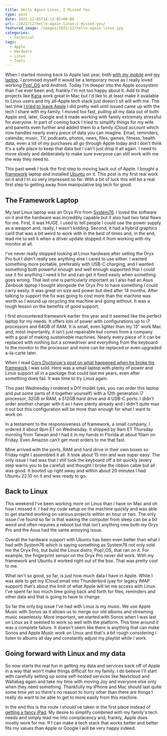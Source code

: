 ```yaml
---
title: Hello Again Linux, I Missed You
type: post
date: 2022-12-05T14:12:05+00:00
url: /2022/12/hello-again-linux-i-missed-you/
featured_image: /images/2022/12/hello-again-linux.jpg
categories:
  - Technical
tags:
  - Apple
  - Hardware
  - Linux
  - Tools
---
```


When I started moving back to Apple last year, both [with my mobile][1] and [my laptop][2], I promised myself it would be a temporary move as I really loved working [Pop!_OS][3] and Android. Today I'm deeper into the Apple ecosystem than I've ever been and, frankly I'm not too happy about it. Add to that projects like [Kana][4] work great in Mac but I'd like to at least make it available to Linux users and my all-Apple tech stack just doesn't sit will with me.
The last time [I tried to leave Apple][5] I did pretty well until issued came up with the tech I share with my family. I moved too fast, pulling all my data out of both Apple and, later, Google and it made working with family extremely stressful for everyone. In part of coming back I tried to simplify things for my wife and parents even further and added them to a family iCloud account which now handles nearly every piece of data you can imagine. Email, reminders, calendar, music, TV, podcasts, photos, news, files, games, fitness, health data, even a lot of my purchases all go through Apple today and I don't think it's a safe place to keep that data but I can't just drop it all again. I need to move slowly and deliberately to make sure everyone can still work with me the way they need to.

This past week I took the first step to moving back out of Apple. I bought a [framework][6] laptop and installed [Ubuntu][7] on it. This post is my first real work on it and I'm so very impressed so far. With a bit of luck this will be a real first step to getting away from manipulative big tech for good.

## The Framework Laptop

My last Linux laptop was an Oryx Pro from [System76][8]. I loved the software on it and the hardware was incredibly capable but it also had two fatal flaws for me. First, it was HUGE. I used to tell people I could use the power supply as a weapon and, really, I wasn't kidding. Second, it had a hybrid graphics card that was a bit weird to work with in the best of times and, in the end, lead me to sell it when a driver update stopped it from working with my monitor at all.

I've never really stopped looking at Linux hardware after selling the Oryx Pro but I didn't really see anything else I cared to use either. I wanted something more portable, preferably with USB-C charging, and I wanted something both powerful enough and well enough supported that I could use it for anything I need it for and can get it fixed easily when something goes wrong. That last one is particularly important as I also had an Asus Zenbook laptop I bought alongside the Oryx Pro to have something I could carry easily. It was great on size and power but died after 14 months. After talking to support the fix was going to cost more than the machine was worth so I wound up recycling the machine and going without. It was a tough lesson on the benefits of good support.

I first encountered framework earlier this year and it seemed like the perfect laptop for my needs. It offers lots of power with configurations up to i7 processors and 64GB of RAM. It is small, even lighter than my 13&#8243; work Mac and, most importantly, it isn't just repairable but comes from a company with a goal of making _sustainable_ machines. Nearly every piece of it can be replaced with nothing but a screwdriver and everything from the keyboard to the monitor to the processor and more can be replaced or even upgraded a-la-carte later.

When I read [Cory Doctorow's post on what happened when he broke his framework][9] I was sold. Here was a small laptop with plenty of power and Linux support all in a package that could last me years, even after something does fail. It was time to try Linux again.

This past Wednesday I ordered a DIY model (yes, you can order this laptop and put some parts of it together yourself) with a 12th generation i7 processor, 32GB or RAM, a 512GB hard drive and 4 USB-C ports. I didn't order another charger with it as I have plenty already and I didn't quite max it out but this configuration will be more than enough for what I want to work on.

In a testament to the responsiveness of framework, a small company, I ordered it about 9pm ET on Wednesday. It shipped by 9am ET Thursday morning from Taiwan and I had it in my hands in Florida at about 10am on Friday. Even Amazon can't get most orders to me that fast.

Mine arrived with the ports, RAM and hard drive in their own boxes so Friday night I assembled it all. It took about 15 min and was super easy. The only issue I had was that I still took the keyboard off a bit quickly (every step warns you to be careful) and thought I broke the ribbon cable but all was good. It booted up right away and within about 20 minutes I had Ubuntu 22.10 on it and was ready to go.

## Back to Linux

This weekend I've been working more on Linux than I have on Mac and oh how I missed it. I had my code setup on the machine quickly and was able to get started working on various projects within an hour or two. The only issue I've found so far is that waking the computer from sleep can be a bit weird and often requires a reboot but that isn't anything new both my Oryx Pro and the Asus had the same annoying issue.

Overall the hardware support with Ubuntu has been even better than what I had with System76 which is saying something as System76 not only sold me the Oryx Pro, but build the Linux distro, Pop!_OS, that ran on it. For example, the fingerprint sensor on the Oryx Pro never did work. With my framework and Ubuntu it worked right out of the box. That was pretty cool to me.

What isn't so good, so far, is just how much data I have in Apple. While I was able to get my iCloud email into Thunderbird (yay for legacy IMAP support) that's about the limit of what Apple will let me access with Linux. I've spent far too much time going back and forth for files, reminders and other data and that is going to have to change.

So far the only big issue I've had with Linux is my music. We use Apple Music with Sonos as it allows us to merge our old albums and streaming music seamlessly. More important, we started with Sonos when I was last on Linux as it seemed to work so well with the platform. This time around it was a complete failure. It doesn't seem like there is anything that can make Sonos and Apple Music work on Linux and that's a bit rough considering I listen to albums all day and constantly adjust my playlist while I work.

## Going forward with Linux and my data

So now starts the real fun in getting my data and services back off of Apple in a way that won't make things difficult for my family. I do believe I'll start with carefully setting up some self-hosted services like Nextcloud and Wallabag again and take my time with moving Joy and everyone else only when they need something. Thankfully my iPhone and Mac should last quite some time yet so there's no reason to hurry other than there are things I really do want to be able to get to more easily from this machine.

In the end this is the route I should've taken in the first place instead of [getting a fancy iPad][10]. My desire to simplify combined with my family's tech needs and simply lead me into complacency and, frankly, Apple does mostly work for me. If I can make a tech stack that works better and better fits my values than Apple or Google I will be very happy indeed.

 [1]: /2021/01/back-to-iphone/
 [2]: /2021/11/first-impressions-of-my-m1-macbook-pro/
 [3]: https://pop.system76.com/
 [4]: https://github.com/ChrisWiegman/kana/
 [5]: /2020/12/my-adventures-in-leaving-big-tech-a-status-update/
 [6]: https://frame.work/
 [7]: https://ubuntu.com/
 [8]: https://system76.com/
 [9]: https://doctorow.medium.com/the-framework-is-the-most-exciting-laptop-ive-ever-broken-c06fc1245807
 [10]: /2021/06/two-weeks-with-the-ipad/